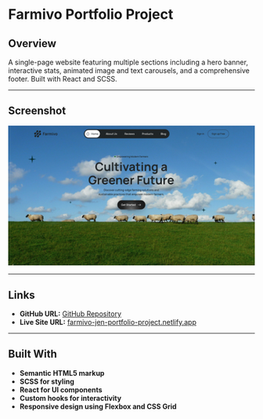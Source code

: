 # Farmivo Portfolio Project

## Overview

A single-page website featuring multiple sections including a hero banner, interactive stats, animated image and text carousels, and a comprehensive footer. Built with React and SCSS.

---

## Screenshot

![Screenshot of Farmivo Portfolio Project](./src/assets/farmivo-hero-screenshot.png)

---

## Links

- **GitHub URL:** [GitHub Repository](https://github.com/jenniferokafor/farmivo-landing-page)
- **Live Site URL:** [farmivo-jen-portfolio-project.netlify.app](https://farmivo-jen-portfolio-project.netlify.app/)

---

## Built With

- **Semantic HTML5 markup**
- **SCSS for styling**
- **React for UI components**
- **Custom hooks for interactivity**
- **Responsive design using Flexbox and CSS Grid**
